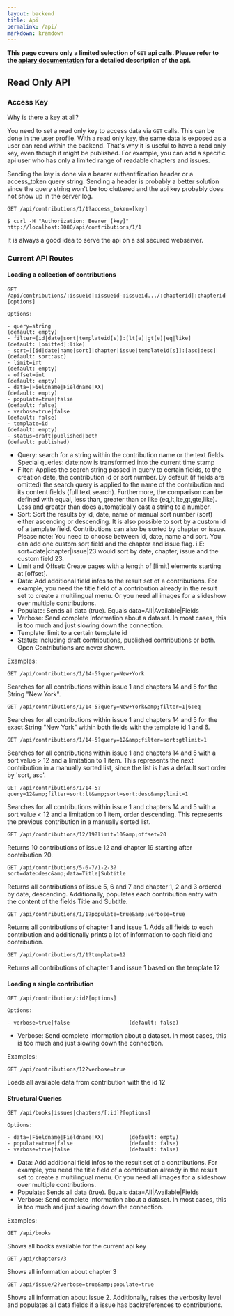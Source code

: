 ```yaml
---
layout: backend
title: Api
permalink: /api/
markdown: kramdown
---
```


**This page covers only a limited selection of `GET` api calls. Please refer to 
the [apiary documentation](http://docs.rokfor.apiary.io) for a detailed description
of the api.**

## Read Only API

### Access Key

Why is there a key at all?

You need to set a read only key to access data via `GET` calls. This can be done
in the user profile. With a read only key, the same data is exposed as a user can
read within the backend. That's why it is useful to have a read only key, even though
it might be published. For example, you can add a specific api user who has only a 
limited range of readable chapters and issues.

Sending the key is done via a bearer authentification header or a access_token
query string. Sending a header is probably a better solution since the query
string won't be too cluttered and the api key probably does not show up in the
server log.

    GET /api/contributions/1/1?access_token=[key]
    
    $ curl -H "Authorization: Bearer [key]" http://localhost:8080/api/contributions/1/1

It is always a good idea to serve the api on a ssl secured webserver.

### Current API Routes

#### Loading a collection of contributions

    GET /api/contributions/:issueid|:issueid-:issueid.../:chapterid|:chapterid-:chapterid...?[options]
    
    Options:
    
    - query=string                                                (default: empty)
    - filter=[id|date|sort|templateid[s]]:[lt[e]|gt[e]|eq|like]   (default: [omitted]:like)
    - sort=[[id|date|name|sort]|chapter|issue|templateid[s]]:[asc|desc]           (default: sort:asc)
    - limit=int                                                   (default: empty)
    - offset=int                                                  (default: empty)
    - data=[Fieldname|Fieldname|XX]                               (default: empty)
    - populate=true|false                                         (default: false)
    - verbose=true|false                                          (default: false)
    - template=id                                                 (default: empty)
    - status=draft|published|both                                 (default: published)


- Query: search for a string within the contribution name or the text fields
Special queries: date:now is transformed into the current time stamp
- Filter: Applies the search string passed in query to certain fields, to the creation
date, the contribution id or sort number.
By default (if fields are omitted) the search query is applied to the name of the 
contribution and its content fields (full text search).
Furthermore, the comparison can be defined with equal, less than, greater than
or like (eq,lt,lte,gt,gte,like). Less and greater than does automatically cast
a string to a number.
- Sort: Sort the results by id, date, name or manual sort number (sort) either 
ascending or descending. It is also possible to sort by a custom id of a template field.
Contributions can also be sorted by chapter or issue.
Please note: You need to choose between id, date, name and sort. You can add one
custom sort field and the chapter and issue flag. i.E:
sort=date|chapter|issue|23 would sort by date, chapter, issue and the custom field 23.
- Limit and Offset: Create pages with a length of [limit] elements starting at
[offset].
- Data: Add additional field infos to the result set of a contributions.
For example, you need the title field of a contribution already in the
result set to create a multilingual menu. Or you need all images for a
slideshow over multiple contributions.
- Populate: Sends all data (true). Equals data=All\|Available\|Fields
- Verbose: Send complete Information about a dataset. In most cases, this 
is too much and just slowing down the connection.
- Template: limit to a certain template id
- Status: Including draft contributions, published contributions or both. Open
Contributions are never shown.


Examples:

    GET /api/contributions/1/14-5?query=New+York

Searches for all contributions within issue 1 and chapters 14 and 5 for the String "New York".

    GET /api/contributions/1/14-5?query=New+York&amp;filter=1|6:eq

Searches for all contributions within issue 1 and chapters 14 and 5 for the exact String "New York" within both fields with the template id 1 and 6.

    GET /api/contributions/1/14-5?query=12&amp;filter=sort:gtlimit=1

Searches for all contributions within issue 1 and chapters 14 and 5 with a sort value &gt; 12 and a limitation to 1 item. This represents the next contribution in a manually sorted list, since the list is has a default sort order by 'sort, asc'.

    GET /api/contributions/1/14-5?query=12&amp;filter=sort:lt&amp;sort=sort:desc&amp;limit=1

Searches for all contributions within issue 1 and chapters 14 and 5 with a sort value &lt; 12 and a limitation to 1 item, order descending. This represents the previous contribution in a manually sorted list.

    GET /api/contributions/12/19?limit=10&amp;offset=20

Returns 10 contributions of issue 12 and chapter 19 starting after contribution 20.

    GET /api/contributions/5-6-7/1-2-3?sort=date:desc&amp;data=Title|Subtitle

Returns all contributions of issue 5, 6 and 7 and chapter 1, 2 and 3 ordered by date, descending. Additionally, populates each contribution entry with the content of the fields Title and Subtitle.

    GET /api/contributions/1/1?populate=true&amp;verbose=true

Returns all contributions of chapter 1 and issue 1. Adds all fields to each contribution and additionally prints a lot of information to each field and contribution.

    GET /api/contributions/1/1?template=12

Returns all contributions of chapter 1 and issue 1 based on the template 12

#### Loading a single contribution

    GET /api/contribution/:id?[options]
    
    Options:
    
    - verbose=true|false                   (default: false)

- Verbose: Send complete Information about a dataset. In most cases, this 
is too much and just slowing down the connection.

Examples:

    GET /api/contributions/12?verbose=true

Loads all available data from contribution with the id 12

#### Structural Queries

    GET /api/books|issues|chapters/[:id]?[options]
    
    Options:
    
    - data=[Fieldname|Fieldname|XX]        (default: empty)
    - populate=true|false                  (default: false)
    - verbose=true|false                   (default: false)

- Data: Add additional field infos to the result set of a contributions.
For example, you need the title field of a contribution already in the
result set to create a multilingual menu. Or you need all images for a
slideshow over multiple contributions.
- Populate: Sends all data (true). Equals data=All\|Available\|Fields
- Verbose: Send complete Information about a dataset. In most cases, this 
is too much and just slowing down the connection.

Examples:

    GET /api/books

Shows all books available for the current api key

    GET /api/chapters/3

Shows all information about chapter 3

    GET /api/issue/2?verbose=true&amp;populate=true

Shows all information about issue 2. Additionally, raises the verbosity level and populates all data fields if a issue has backreferences to contributions.